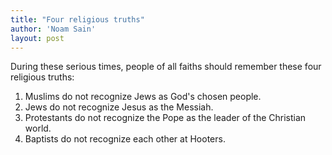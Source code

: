 ```yaml
---
title: "Four religious truths"
author: 'Noam Sain'
layout: post
---
```


During these serious times, people of all faiths should remember these four religious truths:

1. Muslims do not recognize Jews as God's chosen people.
2. Jews do not recognize Jesus as the Messiah.
3. Protestants do not recognize the Pope as the leader of the Christian world.
4. Baptists do not recognize each other at Hooters.